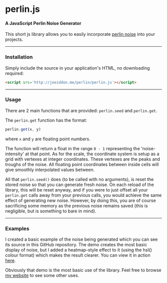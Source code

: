 perlin.js
=========

#### A JavaScript Perlin Noise Generator

This short js library allows you to easily incorporate <a href='https://en.wikipedia.org/wiki/Perlin_noise'>perlin noise</a> into your projects.

---

### Installation

Simply include the source in your application's HTML, no downloading required:

```html
<script src='http://joeiddon.me/perlin/perlin.js'></script>
```

---

### Usage

There are 2 main functions that are provided: `perlin.seed` and `perlin.get`.

The `perlin.get` function has the format:

```javascript
perlin.get(x, y)
```
where `x` and `y` are floating point numbers.

The function will return a float in the range `0 - 1` representing the 'noise-intensity' at that point. As for the scale, the coordinate system is setup as a grid with vertexes at integer coordinates. These vertexes are the peaks and troughs of the noise. All floating point coordinates between inside cells will give smoothly interpolated values between.

All that `perlin.seed()` does (to be called with no arguments), is reset the stored noise so that you can generate fresh noise. On each reload of the library, this will be reset anyway, and if you were to just offset all your `perlin.get` calls away from your previous calls, you would achieve the same effect of generating new noise. However, by doing this, you are of course sacrificing some memory as the previous noise remains saved (this is negligible, but is something to bare in mind).

---

### Examples

I created a basic example of the noise being generated which you can see its source in this GitHub repository. The demo creates the most basic display of noise, but I added a heatmap-style effect to it (using the hsl() colour format) which makes the result clearer. You can view it in action <a href='http://joeiddon.me/perlin/demo'>here</a>.

Obviously that demo is the most basic use of the library. Feel free to browse <a href='http://joeiddon.me'>my website</a> to see some other uses.
